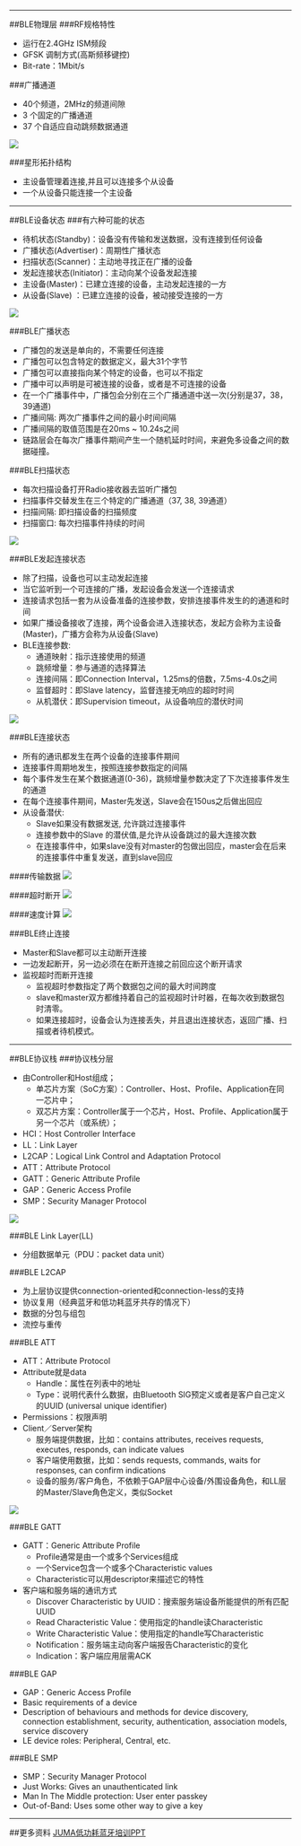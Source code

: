 
***
##BLE物理层
###RF规格特性
-  运行在2.4GHz ISM频段
-  GFSK 调制方式(高斯频移键控) 
-  Bit-rate：1Mbit/s  

###广播通道  
-  40个频道，2MHz的频道间隙
-  3 个固定的广播通道
-  37 个自适应自动跳频数据通道  

![](./images/ble1.jpg)  

###星形拓扑结构
-  主设备管理着连接,并且可以连接多个从设备 
-  一个从设备只能连接一个主设备
  
***
##BLE设备状态
###有六种可能的状态
-  待机状态(Standby)：设备没有传输和发送数据，没有连接到任何设备
-  广播状态(Advertiser)：周期性广播状态
-  扫描状态(Scanner)：主动地寻找正在广播的设备
-  发起连接状态(Initiator)：主动向某个设备发起连接
-  主设备(Master)：已建立连接的设备，主动发起连接的一方
-  从设备(Slave) ：已建立连接的设备，被动接受连接的一方

![](./images/ble3.jpg)  


###BLE广播状态
-  广播包的发送是单向的，不需要任何连接
-  广播包可以包含特定的数据定义，最大31个字节
-  广播包可以直接指向某个特定的设备，也可以不指定
-  广播中可以声明是可被连接的设备，或者是不可连接的设备
-  在一个广播事件中，广播包会分别在三个广播通道中送一次(分别是37，38，39通道)
-  广播间隔: 两次广播事件之间的最小时间间隔
-  广播间隔的取值范围是在20ms ~ 10.24s之间
-  链路层会在每次广播事件期间产生一个随机延时时间，来避免多设备之间的数据碰撞。
  

###BLE扫描状态
-  每次扫描设备打开Radio接收器去监听广播包
-  扫描事件交替发生在三个特定的广播通道（37, 38, 39通道） 
-  扫描间隔: 即扫描设备的扫描频度
-  扫描窗口: 每次扫描事件持续的时间

![](./images/ble4.jpg)  
  

###BLE发起连接状态
-  除了扫描，设备也可以主动发起连接
-  当它监听到一个可连接的广播，发起设备会发送一个连接请求
-  连接请求包括一套为从设备准备的连接参数，安排连接事件发生的的通道和时间
-  如果广播设备接收了连接，两个设备会进入连接状态，发起方会称为主设备(Master)，广播方会称为从设备(Slave)
-  BLE连接参数: 
	-  通道映射：指示连接使用的频道
	-  跳频增量：参与通道的选择算法  
	-  连接间隔：即Connection Interval，1.25ms的倍数，7.5ms-4.0s之间
	-  监督超时：即Slave latency，监督连接无响应的超时时间
	-  从机潜伏：即Supervision timeout，从设备响应的潜伏时间

![](./images/ble5.png)  


###BLE连接状态
-  所有的通讯都发生在两个设备的连接事件期间
-  连接事件周期地发生，按照连接参数指定的间隔
-  每个事件发生在某个数据通道(0-36)，跳频增量参数决定了下次连接事件发生的通道
-  在每个连接事件期间，Master先发送，Slave会在150us之后做出回应
-  从设备潜伏:
	-  Slave如果没有数据发送, 允许跳过连接事件
	-  连接参数中的Slave 的潜伏值,是允许从设备跳过的最大连接次数
	-  在连接事件中，如果slave没有对master的包做出回应，master会在后来的连接事件中重复发送，直到slave回应

####传输数据
![](./images/ble6.png)  

####超时断开
![](./images/ble7.png)  

####速度计算
![](./images/ble8.png)  


###BLE终止连接
-  Master和Slave都可以主动断开连接
-  一边发起断开，另一边必须在在断开连接之前回应这个断开请求
-  监视超时而断开连接
	-  监视超时参数指定了两个数据包之间的最大时间跨度
	-  slave和master双方都维持着自己的监视超时计时器，在每次收到数据包时清零。
	-  如果连接超时，设备会认为连接丢失，并且退出连接状态，返回广播、扫描或者待机模式。

***
##BLE协议栈
###协议栈分层
-  由Controller和Host组成；
	-  单芯片方案（SoC方案）：Controller、Host、Profile、Application在同一芯片中；
	-  双芯片方案：Controller属于一个芯片，Host、Profile、Application属于另一个芯片（或系统）；
-  HCI：Host Controller Interface
-  LL：Link Layer
-  L2CAP：Logical Link Control and Adaptation Protocol
-  ATT：Attribute Protocol
-  GATT：Generic Attribute Profile 
-  GAP：Generic Access Profile
-  SMP：Security Manager Protocol
  
![](./images/ble9.jpg)  


###BLE Link Layer(LL)
-  分组数据单元（PDU：packet data unit）
  

###BLE L2CAP
-  为上层协议提供connection-oriented和connection-less的支持
-  协议复用（经典蓝牙和低功耗蓝牙共存的情况下）
-  数据的分包与组包
-  流控与重传


###BLE ATT
-  ATT：Attribute Protocol
-  Attribute就是data
	-  Handle：属性在列表中的地址
	-  Type：说明代表什么数据，由Bluetooth SIG预定义或者是客户自己定义的UUID (universal unique identifier)
-  Permissions：权限声明
-  Client／Server架构
	-  服务端提供数据，比如：contains attributes, receives requests, executes, responds, can indicate values
	-  客户端使用数据，比如：sends requests, commands, waits for responses, can confirm indications
	-  设备的服务/客户角色，不依赖于GAP层中心设备/外围设备角色，和LL层的Master/Slave角色定义，类似Socket
  
![](./images/ble10.png)  


###BLE GATT
-  GATT：Generic Attribute Profile 
	-  Profile通常是由一个或多个Services组成
	-  一个Service包含一个或多个Characteristic values
	-  Characteristic可以用descriptor来描述它的特性
-  客户端和服务端的通讯方式
	-  Discover Characteristic by UUID：搜索服务端设备所能提供的所有匹配UUID
	-  Read Characteristic Value：使用指定的handle读Characteristic
	-  Write Characteristic Value：使用指定的handle写Characteristic
	-  Notification：服务端主动向客户端报告Characteristic的变化
	-  Indication：客户端应用层需ACK


###BLE GAP
-  GAP：Generic Access Profile
-  Basic requirements of a device
-  Description of behaviours and methods for device discovery, connection establishment, security, authentication, association   models, service discovery
-  LE device roles: Peripheral, Central, etc.


###BLE SMP
-  SMP：Security Manager Protocol
-  Just Works: Gives an unauthenticated link
-  Man In The Middle protection: User enter passkey
-  Out-of-Band: Uses some other way to give a key

***
##更多资料
[JUMA低功耗蓝牙培训PPT](./juma_ble_tutor.pdf)

